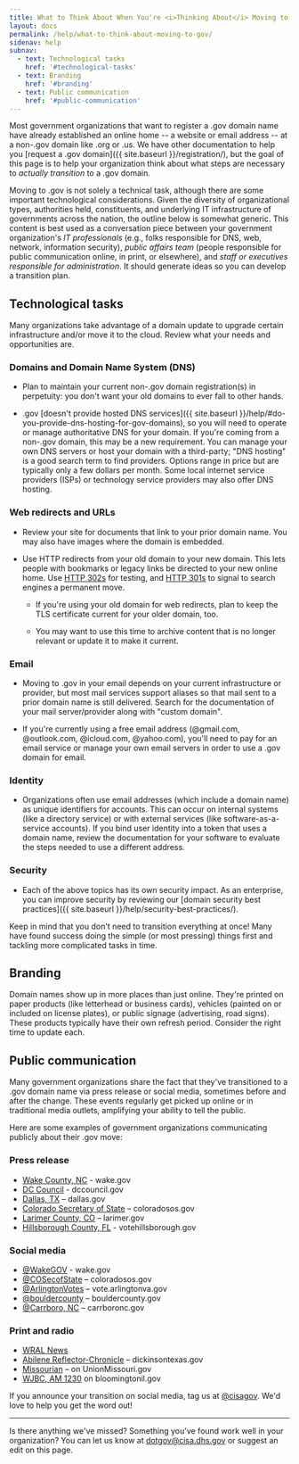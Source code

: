 ```yaml
---
title: What to Think About When You're <i>Thinking About</i> Moving to .gov
layout: docs
permalink: /help/what-to-think-about-moving-to-gov/
sidenav: help
subnav:
  - text: Technological tasks
    href: '#technological-tasks'
  - text: Branding
    href: '#branding'
  - text: Public communication
    href: '#public-communication'
---
```


Most government organizations that want to register a .gov domain name have already established an online home -- a website or email address -- at a non-.gov domain like .org or .us. We have other documentation to help you [request a .gov domain]({{ site.baseurl }}/registration/), but the goal of this page is to help your organization think about what steps are necessary to *actually transition* to a .gov domain.

Moving to .gov is not solely a technical task, although there are some important technological considerations. Given the diversity of organizational types, authorities held, constituents, and underlying IT infrastructure of governments across the nation, the outline below is somewhat generic. This content is best used as a conversation piece between your government organization's *IT professionals* (e.g., folks responsible for DNS, web, network, information security), *public affairs team* (people responsible for public communication online, in print, or elsewhere), and *staff or executives responsible for administration*. It should generate ideas so you can develop a transition plan.

## Technological tasks

Many organizations take advantage of a domain update to upgrade certain infrastructure and/or move it to the cloud. Review what your needs and opportunities are.

### Domains and Domain Name System (DNS)

  - Plan to maintain your current non-.gov domain registration(s) in perpetuity: you don\'t want your old domains to ever fall to other hands.

  - .gov [doesn't provide hosted DNS services]({{ site.baseurl }}/help/#do-you-provide-dns-hosting-for-gov-domains), so you will need to operate or manage authoritative DNS for your domain. If you're coming from a non-.gov domain, this may be a new requirement. You can manage your own DNS servers or host your domain with a third-party; "DNS hosting" is a good search term to find providers. Options range in price but are typically only a few dollars per month. Some local internet service providers (ISPs) or technology service providers may also offer DNS hosting.

### Web redirects and URLs

  - Review your site for documents that link to your prior domain name. You may also have images where the domain is embedded.

  - Use HTTP redirects from your old domain to your new domain. This lets people with bookmarks or legacy links be directed to your new online home. Use [HTTP 302s](https://en.wikipedia.org/wiki/HTTP_302) for testing, and [HTTP 301s](https://en.wikipedia.org/wiki/HTTP_301) to signal to search engines a permanent move.

    - If you're using your old domain for web redirects, plan to keep the TLS certificate current for your older domain, too.

    - You may want to use this time to archive content that is no longer relevant or update it to make it current.

### Email

  - Moving to .gov in your email depends on your current infrastructure or provider, but most mail services support aliases so that mail sent to a prior domain name is still delivered. Search for the documentation of your mail server/provider along with "custom domain".

  - If you're currently using a free email address (@gmail.com, @outlook.com, @icloud.com, @yahoo.com), you'll need to pay for an email service or manage your own email servers in order to use a .gov domain for email.

### Identity

  - Organizations often use email addresses (which include a domain name) as unique identifiers for accounts. This can occur on internal systems (like a directory service) or with external services (like software-as-a-service accounts). If you bind user identity into a token that uses a domain name, review the documentation for your software to evaluate the steps needed to use a different address.

### Security

  - Each of the above topics has its own security impact. As an enterprise, you can improve security by reviewing our [domain security best practices]({{ site.baseurl }}/help/security-best-practices/).

Keep in mind that you don't need to transition everything at once! Many have found success doing the simple (or most pressing) things first and tackling more complicated tasks in time.

## Branding

Domain names show up in more places than just online. They're printed on paper products (like letterhead or business cards), vehicles (painted on or included on license plates), or public signage (advertising, road signs). These products typically have their own refresh period. Consider the right time to update each.

## Public communication

Many government organizations share the fact that they\'ve transitioned to a .gov domain name via press release or social media, sometimes before and after the change. These events regularly get picked up online or in traditional media outlets, amplifying your ability to tell the public.

Here are some examples of government organizations communicating publicly about their .gov move:

### Press release

- [Wake County, NC](https://www.wake.gov/news/shorter-simpler-safer-wake-county-makes-important-change-website-and-email-addresses) - wake.gov
- [DC Council](https://dccouncil.gov/dc-council-to-switch-over-to-gov-domain-name/) - dccouncil.gov
- [Dallas, TX](https://www.dallascitynews.net/new-dallas-gov-domain-name) – dallas.gov
- [Colorado Secretary of State](https://www.sos.state.co.us/pubs/newsRoom/pressReleases/2021/PR20210825Domain.html) – coloradosos.gov
- [Larimer County, CO](https://www.larimer.gov/spotlights/2022/04/27/why-we-are-moving-larimergov) – larimer.gov
- [Hillsborough County, FL](https://www.votehillsborough.gov/Portals/Hillsborough/Documents/Press%20Releases/2021%20Press%20Releases/New%20VoteHillsborough%20Web%20Address.pdf?ver=GXgWNkiPHgjV51lfuXIb2Q%3d%3d) - votehillsborough.gov

### Social media
- [@WakeGOV](https://twitter.com/WakeGOV/status/1625608104284155904) - wake.gov
- [@COSecofState](https://twitter.com/COSecofState/status/1430583619865616385) – coloradosos.gov
- [@ArlingtonVotes](https://twitter.com/ArlingtonVotes/status/1554158281135898625) – vote.arlingtonva.gov
- [@bouldercounty](https://twitter.com/bouldercounty/status/1545070920452096001) – bouldercounty.gov
- [@Carrboro, NC](https://twitter.com/CarrboroGov/status/1483845242071752711) – carrboronc.gov

### Print and radio
- [WRAL News](https://www.wral.com/shorter-safer-wake-county-changes-domain-name-to-gov/20719966/)
- [Abilene Reflector-Chronicle](https://www.abilene-rc.com/news/county-website-and-emails-change-from-org-to-gov/article_cc417aaa-5ceb-11ec-80db-3b467491a717.html) – dickinsontexas.gov
- [Missourian](https://www.emissourian.com/local_news/union-moving-to-gov-domain-name/article_4bc2bf98-62b2-11ec-bde9-e70c55cd93c4.html) – on UnionMissouri.gov
- [WJBC, AM 1230](https://www.wjbc.com/2022/04/29/bloomington-normal-to-update-website-domains/) on bloomingtonil.gov

If you announce your transition on social media, tag us at [@cisagov](https://twitter.com/cisagov). We'd love to help you get the word out!

---

Is there anything we've missed? Something you've found work well in your organization? You can let us know at <dotgov@cisa.dhs.gov> or suggest an edit on this page.
